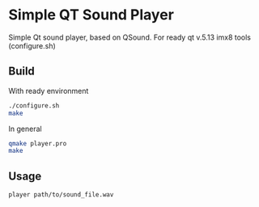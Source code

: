 # Simple QT Sound Player

Simple Qt sound player, based on QSound. For ready qt v.5.13 imx8 tools (configure.sh)

## Build

With ready environment
```bash
./configure.sh
make
```

In general
```bash
qmake player.pro
make
```

## Usage
```bash
player path/to/sound_file.wav
```
